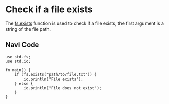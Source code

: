 # Check if a file exists

The [fs.exists](/stdlib/std.fs#exists) function is used to check if a file exists, the first argument is a string of the file path.

## Navi Code

```nv, no_run
use std.fs;
use std.io;

fn main() {
    if (fs.exists("path/to/file.txt")) {
        io.println("File exists");
    } else {
        io.println("File does not exist");
    }
}
```
